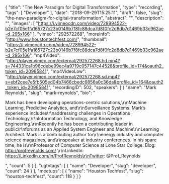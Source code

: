 {
  "title": "The New Paradigm for Digital Transformation",
  "type": "recording",
  "tags": [
    "Developer"
  ],
  "date": "2018-09-29T15:25:11",
  "draft": false,
  "slug": "the-new-paradigm-for-digital-transformation",
  "abstract": "",
  "description": "",
  "images": [
    "https://i.vimeocdn.com/video/728994522-b2e7cf05e1fa165727c23b0149b7f8fc88dca7d8f0fc2d8db7d1469b33c962ae-d_295x166"
  ],
  "vimeo": "292572268",
  "moreinfo": "http://www.houstontechfest.com/",
  "thumbnail": "https://i.vimeocdn.com/video/728994522-b2e7cf05e1fa165727c23b0149b7f8fc88dca7d8f0fc2d8db7d1469b33c962ae-d_295x166",
  "mp4Video": "http://player.vimeo.com/external/292572268.hd.mp4?s=744331ca1b96cdebe99ec4a9719c057147c44528&profile_id=174&oauth2_token_id=20985841",
  "mp4VideoLow": "http://player.vimeo.com/external/292572268.sd.mp4?s=ebf2cee7e5fb505ed04b7466cbedc6856a0c36da&profile_id=164&oauth2_token_id=20985841",
  "recordingID": 502,
  "speakers": [
    {
      "name": "Mark Reynolds",
      "slug": "mark-reynolds",
      "bio": "<p>Mark has been developing operations-centric solutions,\r\nMachine Learning, Predictive Analytics, and\r\nSurveillance Systems. Mark’s experience includes\r\naddressing challenges in Operations Technology,\r\nInformation Technology, and Knowledge Engineering.\r\nRecently he has been a contributing leader in public\r\nforums as an Applied System Engineer and Machine\r\nLearning Architect. Mark is a contributing author for\r\nenergy industry and computer science magazines, and\r\nspeaker at industry conferences. In his spare time, he is\r\nProfessor of Computer Science at Lone Star College. Blog: http://profreynolds.com/ \r\nLinkedIn: https://LinkedIn.com/in/ProfReynolds\r\nTwitter: @Prof_Reynolds</p>",
      "count": 5
    }
  ],
  "ugtvtags": [
    {
      "name": "Developer",
      "slug": "developer",
      "count": 24
    }
  ],
  "meetups": [
    {
      "name": "Houston Techfest",
      "slug": "houston-techfest",
      "count": 118
    }
  ]
}